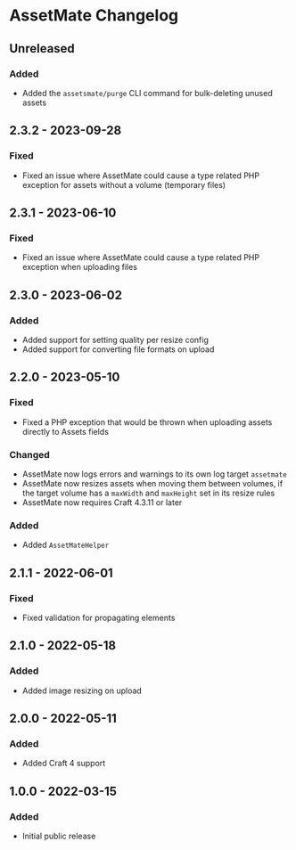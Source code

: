 # AssetMate Changelog

## Unreleased
### Added
- Added the `assetsmate/purge` CLI command for bulk-deleting unused assets  

## 2.3.2 - 2023-09-28
### Fixed
- Fixed an issue where AssetMate could cause a type related PHP exception for assets without a volume (temporary files)  

## 2.3.1 - 2023-06-10
### Fixed
- Fixed an issue where AssetMate could cause a type related PHP exception when uploading files  

## 2.3.0 - 2023-06-02

### Added
- Added support for setting quality per resize config
- Added support for converting file formats on upload

## 2.2.0 - 2023-05-10

### Fixed
- Fixed a PHP exception that would be thrown when uploading assets directly to Assets fields

### Changed 
- AssetMate now logs errors and warnings to its own log target `assetmate`
- AssetMate now resizes assets when moving them between volumes, if the target volume has a `maxWidth` and `maxHeight` set in its resize rules
- AssetMate now requires Craft 4.3.11 or later

### Added
- Added `AssetMateHelper`  

## 2.1.1 - 2022-06-01

### Fixed
- Fixed validation for propagating elements

## 2.1.0 - 2022-05-18

### Added
- Added image resizing on upload

## 2.0.0 - 2022-05-11

### Added
- Added Craft 4 support

## 1.0.0 - 2022-03-15

### Added
- Initial public release
